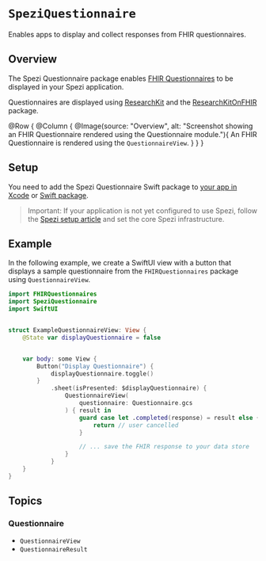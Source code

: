 # ``SpeziQuestionnaire``

<!--
#
# This source file is part of the Stanford Spezi open source project
#
# SPDX-FileCopyrightText: 2023 Stanford University and the project authors (see CONTRIBUTORS.md)
#
# SPDX-License-Identifier: MIT
#       
-->

Enables apps to display and collect responses from FHIR questionnaires.

## Overview

The Spezi Questionnaire package enables [FHIR Questionnaires](http://hl7.org/fhir/R4/questionnaire.html) to be displayed in your Spezi application.

Questionnaires are displayed using [ResearchKit](https://github.com/ResearchKit/ResearchKit) and the [ResearchKitOnFHIR](https://github.com/StanfordBDHG/ResearchKitOnFHIR) package.

@Row {
    @Column {
        @Image(source: "Overview", alt: "Screenshot showing an FHIR Questionnaire rendered using the Questionnaire module."){
            An FHIR Questionnaire is rendered using the ``QuestionnaireView``.
        }
    }
}
            
## Setup

You need to add the Spezi Questionnaire Swift package to
[your app in Xcode](https://developer.apple.com/documentation/xcode/adding-package-dependencies-to-your-app#) or
[Swift package](https://developer.apple.com/documentation/xcode/creating-a-standalone-swift-package-with-xcode#Add-a-dependency-on-another-Swift-package).

> Important: If your application is not yet configured to use Spezi, follow the [Spezi setup article](https://swiftpackageindex.com/stanfordspezi/spezi/documentation/spezi/initial-setup) and set the core Spezi infrastructure.

## Example

In the following example, we create a SwiftUI view with a button that displays a sample questionnaire from the `FHIRQuestionnaires` package using ``QuestionnaireView``.

```swift
import FHIRQuestionnaires
import SpeziQuestionnaire
import SwiftUI


struct ExampleQuestionnaireView: View {
    @State var displayQuestionnaire = false


    var body: some View {
        Button("Display Questionnaire") {
            displayQuestionnaire.toggle()
        }
            .sheet(isPresented: $displayQuestionnaire) {
                QuestionnaireView(
                    questionnaire: Questionnaire.gcs
                ) { result in
                    guard case let .completed(response) = result else {
                        return // user cancelled
                    }

                    // ... save the FHIR response to your data store
                }
            }
    }
}
```

## Topics

### Questionnaire

- ``QuestionnaireView``
- ``QuestionnaireResult``
            
